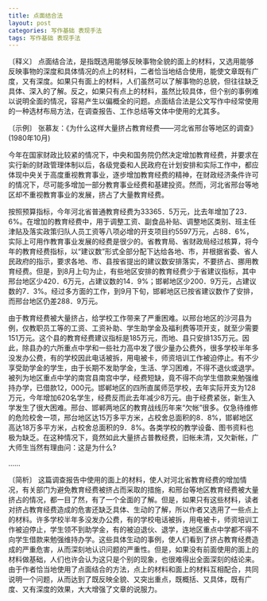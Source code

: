```yaml
---
title: 点面结合法
layout: post
categories: 写作基础 表现手法
tags: 写作基础 表现手法
---
```


〔释义〕 点面结合法，是指既选用能够反映事物全貌的面上的材料，又选用能够反映事物的深度和具体情况的点上的材料，二者恰当地结合使用，能使文章既有广度，又有深度。如果只有面上的材料，人们虽然可以了解事物的总貌，但往往缺乏具体、深入的了解。反之，如果只有点上的材料，虽然比较具体，但个别的事例难以说明全面的情况，容易产生以偏概全的问题。点面结合法是公文写作中经常使用的一种选材布局方法，在调查报告、工作总结等文体中使用的尤其多。

〔示例〕 张慕友：《为什么这样大量挤占教育经费——河北省邢台等地区的调查》(1980年10月)

今年在国家财政比较紧的情况下，中央和国务院仍然决定增加教育经费，并要求在实行新的财政管理体制以后，各级党委和人民政府在计划安排和实际工作中，都应体现中央关于高度重视教育事业，逐步增加教育经费的精神，在财政经济条件许可的情况下，尽可能多增加一部分教育事业经费和基建投资。然而，河北省邢台等地区却不重视教育事业的发展，挤占了大量教育经费。

按照预算指标，今年河北省普通教育经费为33365．5万元，比去年增加了23．6%。在增加的教育经费中，用于调整工资、副食品补贴、调整地区类别、班主任津贴及落实政策归队人员工资等八项必增的开支项目约5597万元，占88．6%，实际上可用作教育事业发展的经费是很少的。省教育局、省财政局经过核算，将今年的教育经费指标，以“建议数”形式全部分配下达给各地、市，并根据省委、省人民政府的指示，要求各地、市、县按省提出的建议数安排落实，不要挤占、挪用教育经费。但是，到8月上句为止，有些地区安排的教育经费少于省建议指标，其中邢台地区少420．6万元，占建议数的14．9%；邯郸地区少200．9万元，占建议数的7．3%。经过多方面的工作，到9月下旬，邯郸地区已按省建议数作了安排，而邢台地区仍差288．9万元。

由于教育经费被大量挤占，给学校工作带来了严重困难。以邢台地区的沙河县为例，仅教职员工等的工资、工资补助、学生助学金及福利费等项开支，就至少需要151万元。这个县的教育经费建议指标是185万元，而地、县只安排135万元。因此，除县办的六所重点中学和一些社力高中发了很少量办公费外，很多学校半年多没发办公费，有的学校因此电话被拆，用电被卡，师资培训工作被迫停止。有不少享受助学金的学生，由于长期不发助学金，生活、学习困难，不得不退伙或退学。被列为地区重点中学的南宫县南宫中学，经费短缺，竟不得不向学生借款来勉强维持办学，已借款12，000元。邯郸地区的四所直属师范学校，去年实际开支为128万元，今年增加620名学生，经费反而此去年减少8万元。由于经费紧张，新生入学发生了很大困难。邢台、邯郸两地区的教育战线历年来“欠帐”很多。仅急待维修的危险校舍一项，邢台地区达15万多平方米，占校舍总面积的8．8%，邯郸地区高达18万多平方米，占校舍总面积的9．8%。各类学校的教学设备、图书资料也极为缺乏。在这种情况下，竟然如此大量挤占普教经费，旧帐未清，又欠新帐，广大师生当然有理由问：这是为什么?

……

〔简析〕 这篇调查报告中使用的面上的材料，使人对河北省教育经费的增加情况，有关部门为避免教育经费被挤占而采取的措施，和邢台等地区教育经费被大量挤占的情况，都一目了然，有了一个全面的了解。但是，如果只有这些材料，读者对挤占教育经费造成的危害还缺乏具体、生动的了解，所以作者又选用了一些点上的材料。许多学校半年多没发办公费，有的学校电话被拆，用电被卡，师资培训工作被迫停止，学生领不到助学金，有的被迫退伙、退学，连地区重点中学都不得不向学生借款来勉强维持办学。这些具体生动的事例，使人们看到了挤占教育经费造成的严重危害，从而深刻地认识问题的严重性。但是，如果没有前面使用的面上的材料做基础，人们也许会认为这只是个别的现象，也很难得出全面深刻的结论来。由于作者恰当地使用了点面结合的方法，点上的材料和面上的材料互相配合，共同说明一个问题，从而达到了既反映全貌、又突出重点，既概括、又具体，既有广度、又有深度的效果，大大增强了文章的说服力。 
